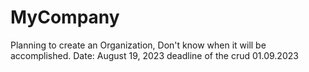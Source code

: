 # MyCompany
Planning to create an Organization, Don't know when it will be accomplished.
Date: August 19, 2023
deadline of the crud 01.09.2023

